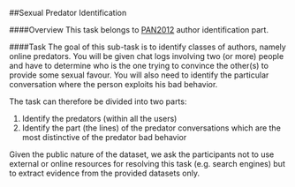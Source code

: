 ##Sexual Predator Identification

####Overview
This task belongs to [PAN2012](http://www.uni-weimar.de/medien/webis/events/pan-12/pan12-web/author-identification.html) author identification part.


####Task
The goal of this sub-task is to identify classes of authors, namely online predators. You will be given chat logs involving two (or more) people and have to determine who is the one trying to convince the other(s) to provide some sexual favour. You will also need to identify the particular conversation where the person exploits his bad behavior.

The task can therefore be divided into two parts:

1. Identify the predators (within all the users)
2. Identify the part (the lines) of the predator conversations which are the most distinctive of the predator bad behavior


Given the public nature of the dataset, we ask the participants not to use external or online resources for resolving this task (e.g. search engines) but to extract evidence from the provided datasets only.
